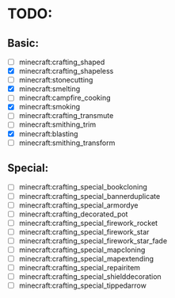 # TODO:

## Basic:

- [ ] minecraft:crafting_shaped
- [x] minecraft:crafting_shapeless
- [ ] minecraft:stonecutting
- [x] minecraft:smelting
- [ ] minecraft:campfire_cooking
- [x] minecraft:smoking
- [ ] minecraft:crafting_transmute
- [ ] minecraft:smithing_trim
- [x] minecraft:blasting
- [ ] minecraft:smithing_transform

## Special:

- [ ] minecraft:crafting_special_bookcloning
- [ ] minecraft:crafting_special_bannerduplicate
- [ ] minecraft:crafting_special_armordye
- [ ] minecraft:crafting_decorated_pot
- [ ] minecraft:crafting_special_firework_rocket
- [ ] minecraft:crafting_special_firework_star
- [ ] minecraft:crafting_special_firework_star_fade
- [ ] minecraft:crafting_special_mapcloning
- [ ] minecraft:crafting_special_mapextending
- [ ] minecraft:crafting_special_repairitem
- [ ] minecraft:crafting_special_shielddecoration
- [ ] minecraft:crafting_special_tippedarrow

